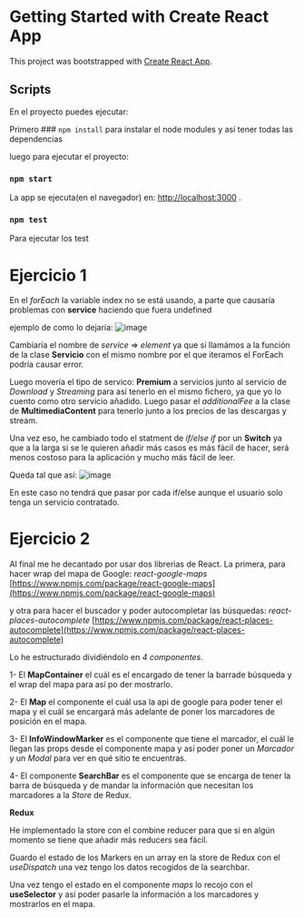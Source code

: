 # Getting Started with Create React App

This project was bootstrapped with [Create React App](https://github.com/facebook/create-react-app).

## Scripts

En el proyecto puedes ejecutar:

Primero ### `npm install` para instalar el node modules y así tener todas las dependencias

luego para ejecutar el proyecto:

### `npm start`

La app se ejecuta(en el navegador) en:
[http://localhost:3000](http://localhost:3000) .

### `npm test`

Para ejecutar los test

# Ejercicio 1

En el _forEach_ la variable index no se está usando, a parte que causaría problemas con **service** haciendo que fuera undefined

ejemplo de como lo dejaría: ![image](https://user-images.githubusercontent.com/22580527/138442545-2bb338a6-7eaf-4e4a-b72b-1e6775212475.png)

Cambiaría el nombre de _service_ => _element_ ya que si llamámos a la función de la clase **Servicio** con el mismo nombre por el que iteramos el ForEach podría causar error.

Luego movería el tipo de servico: **Premium** a servicios junto al servicio de _Download_ y _Streaming_ para así tenerlo en el mismo fichero, ya que yo lo cuento como otro servicio añadido. Luego pasar el _additionalFee_ a la clase de **MultimediaContent** para tenerlo junto a los precios de las descargas y stream.

Una vez eso, he cambiado todo el statment de _if/else if_ por un **Switch** ya que a la larga si se le quieren añadir más casos es más fácil de hacer, será menos costoso para la aplicación y mucho más fácil de leer.

Queda tal que así:
![image](https://user-images.githubusercontent.com/22580527/138445160-f41c1567-8313-4979-bae1-748bba41c7f5.png)

En este caso no tendrá que pasar por cada if/else aunque el usuario solo tenga un servicio contratado.

# Ejercicio 2

Al final me he decantado por usar dos librerias de React. La primera, para hacer wrap del mapa de Google: _react-google-maps_ [https://www.npmjs.com/package/react-google-maps](https://www.npmjs.com/package/react-google-maps)

y otra para hacer el buscador y poder autocompletar las búsquedas: _react-places-autocomplete_ [https://www.npmjs.com/package/react-places-autocomplete](https://www.npmjs.com/package/react-places-autocomplete)

Lo he estructurado dividiéndolo en _4 componentes_.

1- El **MapContainer** el cuál es el encargado de tener la barrade búsqueda y el wrap del mapa para así po der mostrarlo.

2- El **Map** el componente el cuál usa la api de google para poder tener el mapa y el cuál se encargará más adelante de poner los marcadores de posición en el mapa.

3- El **InfoWindowMarker** es el componente que tiene el marcador, el cuál le llegan las props desde el componente mapa y así poder poner un _Marcador_ y un _Modal_ para ver en qué sitio te encuentras.

4- El componente **SearchBar** es el componente que se encarga de tener la barra de búsqueda y de mandar la información que necesitan los marcadores a la _Store_ de Redux.

**Redux**

He implementado la store con el combine reducer para que si en algún momento se tiene que añadir más reducers sea fácil.

Guardo el estado de los Markers en un array en la store de Redux con el _useDispatch_ una vez tengo los datos recogidos de la searchbar.

Una vez tengo el estado en el componente _maps_ lo recojo con el **useSelector** y así poder pasarle la información a los marcadores y mostrarlos en el mapa.
